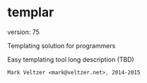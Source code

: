 templar
=======

version: 75

Templating solution for programmers

Easy templating tool long description (TBD)

	Mark Veltzer <mark@veltzer.net>, 2014-2015
